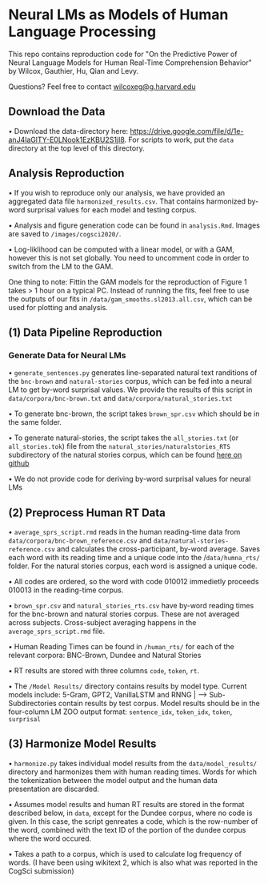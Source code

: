 
# Neural LMs as Models of Human Language Processing

This repo contains reproduction code for "On the Predictive Power of Neural Language Models for Human Real-Time Comprehension Behavior" by Wilcox, Gauthier, Hu, Qian and Levy.

Questions? Feel free to contact wilcoxeg@g.harvard.edu

## Download the Data

• Download the data-directory here: https://drive.google.com/file/d/1e-anJ4laGlTY-E0LNook1EzKBU2S1jI8. For scripts to work, put the `data` directory at the top level of this directory.

## Analysis Reproduction

• If you wish to reproduce only our analysis, we have provided an aggregated data file `harmonized_results.csv`. That contains harmonized by-word surprisal values for each model and testing corpus.

• Analysis and figure generation code can be found in `analysis.Rmd`. Images are saved to `/images/cogsci2020/`.

• Log-liklihood can be computed with a linear model, or with a GAM, however this is not set globally. You need to uncomment code in order to switch from the LM to the GAM.

One thing to note: Fittin the GAM models for the reproduction of Figure 1 takes > 1 hour on a typical PC. Instead of running the fits, feel free to use the outputs of our fits in `/data/gam_smooths.sl2013.all.csv`, which can be used for plotting and analysis.

## (1) Data Pipeline Reproduction

### Generate Data for Neural LMs

•  `generate_sentences.py` generates line-separated natural text randitions of the `bnc-brown` and `natural-stories` corpus, which can be fed into a neural LM to get by-word surprisal values. We provide the results of this script in `data/corpora/bnc-brown.txt` and `data/corpora/natural_stories.txt`

• To generate bnc-brown, the script takes `brown_spr.csv` which should be in the same folder.

• To generate natural-stories, the script takes the `all_stories.txt` (or `all_stories.tok`) file from the `natural_stories/naturalstories_RTS` subdirectory of the natural stories corpus, which can be found [here on github](https://github.com/languageMIT/naturalstories/tree/master/naturalstories_RTS)

• We do not provide code for deriving by-word surprisal values for neural LMs

## (2) Preprocess Human RT Data

• `average_sprs_script.rmd` reads in the human reading-time data from `data/corpora/bnc-brown_reference.csv` and `data/natural-stories-reference.csv` and calculates the cross-participant, by-word average. Saves each word with its reading time and a unique code into the /`data/humna_rts/` folder. For the natural stories corpus, each word is assigned a unique code.

• All codes are ordered, so the word with code 010012 immedietly proceeds 010013 in the reading-time corpus.

• `brown_spr.csv` and `natural_stories_rts.csv` have by-word reading times for the bnc-brown and natural stories corpus. These are not averaged across subjects. Cross-subject averaging happens in the `average_sprs_script.rmd` file.

• Human Reading Times can be found in `/human_rts/` for each of the relevant corpora: BNC-Brown, Dundee and Natural Stories

• RT results are stored with three columns `code`, `token`, `rt`.

• The `/Model Results/` directory contains results by model type. Current models include: 5-Gram, GPT2, VanillaLSTM and RNNG
	|
	--> Sub-Subdirectories contain results by test corpus. Model results should be in the four-column LM ZOO output format: `sentence_idx`, `token_idx`, `token`, `surprisal`

## (3) Harmonize Model Results

• `harmonize.py` takes individual model results from the `data/model_results/` directory and harmonizes them with human reading times. Words for which the tokenization between the model output and the human data presentation are discarded.

• Assumes model results and human RT results are stored in the format described below, in `data`, except for the Dundee corpus, where no code is given. In this case, the script genreates a code, which is the row-number of the word, combined with the text ID of the portion of the dundee corpus where the word occured.

• Takes a path to a corpus, which is used to calculate log frequency of words. (I have been using wikitext 2, which is also what was reported in the CogSci submission)


